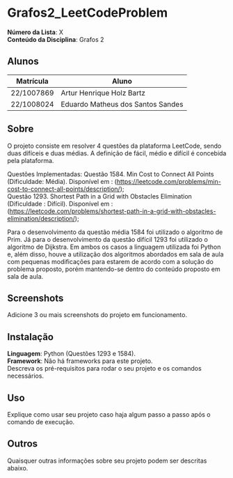 # Grafos2_LeetCodeProblem

**Número da Lista**: X<br>
**Conteúdo da Disciplina**: Grafos 2<br>

## Alunos
|Matrícula | Aluno |
| -- | -- |
| 22/1007869  |  Artur Henrique Holz Bartz |
| 22/1008024  |  Eduardo Matheus dos Santos Sandes |

## Sobre 
O projeto consiste em resolver 4 questões da plataforma LeetCode, sendo duas dífíceis e duas médias. A definição de fácil, médio e difícil é concebida pela plataforma.

Questões Implementadas:
Questão 1584. Min Cost to Connect All Points (Dificuldade: Média). Disponível em : (https://leetcode.com/problems/min-cost-to-connect-all-points/description/);<br>
Questão 1293. Shortest Path in a Grid with Obstacles Elimination (Dificuldade : Difícil). Disponível em : (https://leetcode.com/problems/shortest-path-in-a-grid-with-obstacles-elimination/description/);<br>

Para o desenvolvimento da questão média 1584 foi utilizado o algoritmo de Prim. Já para o desenvolvimento da questão difícil 1293 foi utilizado o algoritmo de Dijkstra. Em ambos os casos a linguagem utilizada foi Python e, além disso, houve a utilização dos algoritmos abordados em sala de aula com pequenas modificações para estarem de acordo com a solução do problema proposto, porém mantendo-se dentro do conteúdo proposto em sala de aula.

## Screenshots
Adicione 3 ou mais screenshots do projeto em funcionamento.

## Instalação 
**Linguagem**: Python (Questões 1293 e 1584).<br>
**Framework**: Não há frameworks para este projeto.<br>
Descreva os pré-requisitos para rodar o seu projeto e os comandos necessários.

## Uso 
Explique como usar seu projeto caso haja algum passo a passo após o comando de execução.

## Outros 
Quaisquer outras informações sobre seu projeto podem ser descritas abaixo.




